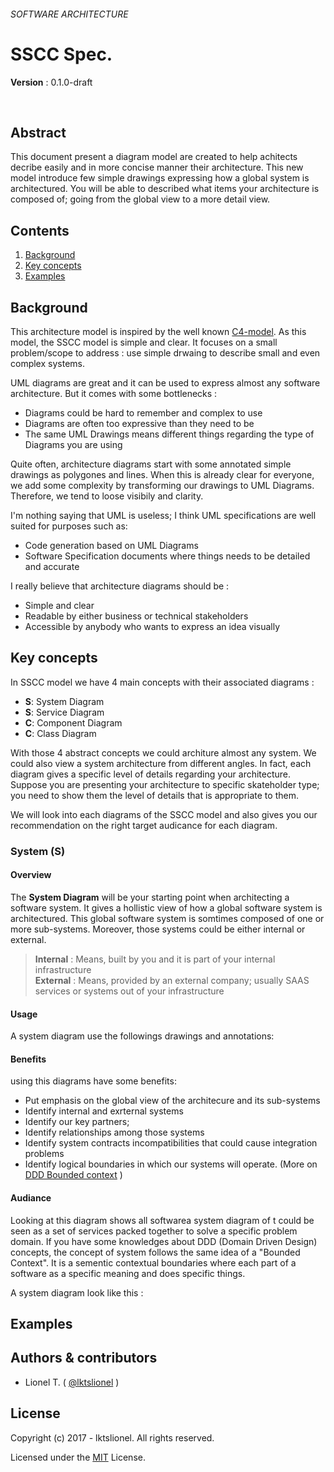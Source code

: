 ###### SOFTWARE ARCHITECTURE
# SSCC Spec.

**Version** : 0.1.0-draft

<br>

## Abstract

This document present a diagram model are created to help achitects decribe easily and in more concise manner their architecture. This new model introduce few simple drawings expressing how a global system is architectured. You will be able to described what items your architecture is composed of; going from the global view to a more detail view.

## Contents

  1. [Background]
  1. [Key concepts]
  1. [Examples]


## Background

This architecture model is inspired by the well known [C4-model](http://c4model.com/). As this model, the SSCC model is simple and clear. It focuses on a small problem/scope to address : use simple drwaing to describe small and even complex systems.

UML diagrams are great and it can be used to express almost any software architecture. But it comes with some bottlenecks :

- Diagrams could be hard to remember and complex to use
- Diagrams are often too expressive than they need to be
- The same UML Drawings means different things regarding the type of Diagrams you are using

Quite often, architecture diagrams start with some annotated simple drawings as polygones and lines.
When this is already clear for everyone, we add some complexity by transforming our drawings to UML Diagrams.
Therefore, we tend to loose visibily and clarity.

I'm nothing saying that UML is useless; I think UML specifications are well suited for purposes such as:

- Code generation based on UML Diagrams
- Software Specification documents where things needs to be detailed and accurate

I really believe that architecture diagrams should be :

- Simple and clear
- Readable by either business or technical stakeholders
- Accessible by anybody who wants to express an idea visually


## Key concepts

In SSCC model we have 4 main concepts with their associated diagrams : 

- **S**: System Diagram
- **S**: Service Diagram
- **C**: Component Diagram
- **C**: Class Diagram

With those 4 abstract concepts we could architure almost any system. We could also view a system architecture from different angles.
In fact, each diagram gives a specific level of details regarding your architecture. Suppose you are presenting your architecture to specific skateholder type; you need to show them the level of details that is appropriate to them. 

We will look into each diagrams of the SSCC model and also gives you our recommendation on the right target audicance for each diagram. 


### System (S)

#### Overview

The **System Diagram** will be your starting point when architecting a software system. It gives a hollistic view of how a global software system is architectured. This global software system is somtimes composed of one or more sub-systems. Moreover, those systems could be either internal or external. 

  > **Internal** : Means, built by you and it is part of your internal infrastructure<br> 
  > **External** : Means, provided by an external company; usually SAAS services or systems out of your infrastructure
  
#### Usage

A system diagram use the followings drawings and annotations:

 

#### Benefits

using this diagrams have some benefits:

- Put emphasis on the global view of the architecure and its sub-systems
- Identify internal and exrternal systems 
- Identify our key partners; 
- Identify relationships among those systems
- Identify system contracts incompatibilities that could cause integration problems
- Identify logical boundaries in which our systems will operate. (More on [DDD Bounded context](https://codeburst.io/ddd-strategic-patterns-how-to-define-bounded-contexts-2dc70927976e) )


#### Audiance

Looking at this diagram shows all softwarea system diagram of t could be seen as a set of services packed together to solve a specific problem domain. If you have some knowledges about DDD (Domain Driven Design) concepts, the concept of system follows the same idea of a "Bounded Context".
It is a sementic contextual boundaries where each part of a software as a specific meaning and does specific things.

A system diagram look like this : 



## Examples




## Authors & contributors

* Lionel T. ( [@lktslionel](twitter.com/lktslionel) )



## License

Copyright (c) 2017 - lktslionel. All rights reserved.

Licensed under the [MIT](LICENSE) License.




[Background]:         #Background
[Key concepts]:       #Key%20concepts
[Examples]:           #Examples



